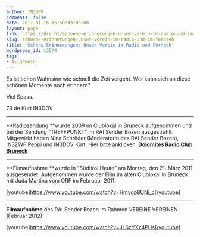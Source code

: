 ```yaml
---
author: IN3DOV
comments: false
date: 2017-01-16 15:58:43+00:00
layout: page
link: https://drc.bz/schoene-erinnerungen-unser-verein-im-radio-und-im-fernseh/
slug: schoene-erinnerungen-unser-verein-im-radio-und-im-fernseh
title: 'Schöne Erinnerungen: Unser Verein im Radio und Fernseh'
wordpress_id: 13574
tags:
- Allgemein
---
```


Es ist schon Wahnsinn wie schnell die Zeit vergeht. Wer kann sich an diese schönen Momente noch erinnern?

Viel Spass.

73 de Kurt IN3DOV



* * *



**Radiosendung **wurde 2009 im Clublokal in Bruneck aufgenommen und bei der Sendung “TREFFPUNKT” im RAI Sender Bozen ausgestrahlt.  Mitgewirkt haben Nina Schröder (Moderatorin des RAI Sender Bozen), IN3ZWF Peppi und IN3DOV Kurt. Hier bitte anklicken: [**Dolomites Radio Club Bruneck**](https://drc.bz/wp-content/uploads/2009/12/Dolomites-Radio-Club-Bruneck1.mp3)



* * *



**Filmaufnahme **wurde in “Südtirol Heute” am Montag, den 21. März 2011 ausgesendet. Aufgenommen wurde der Film im alten Clublokal in Bruneck mit Juda Martina vom ORF im Februaur 2011.

[youtube]https://www.youtube.com/watch?v=Hmygp8UNi_c[/youtube]



* * *





**Filmaufnahme** des RAI Sender Bozen im Rahmen VEREINE VEREINEN (Februar 2012):

[youtube]https://www.youtube.com/watch?v=JL6zYXz4PHs[/youtube]






